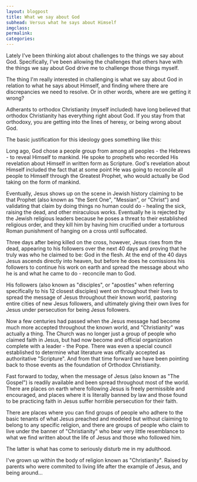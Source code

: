 ```yaml
---
layout: blogpost
title: What we say about God
subhead: Versus what he says about Himself
imgclass:
permalink:
categories:
---
```


Lately I've been thinking alot about challenges to the things we say about God. Specifically, I've been allowing the challenges that others have with the things we say about God drive me to challenge those things myself.

The thing I'm really interested in challenging is what we say about God in relation to what he says about Himself, and finding where there are discrepancies we need to resolve. Or in other words, where are we getting it wrong?

Adherants to orthodox Christianity (myself included) have long believed that orthodox Christianity has everything right about God. If you stay from that orthodoxy, you are getting into the lines of heresy, or being wrong about God.

The basic justification for this ideology goes something like this:

Long ago, God chose a people group from among all peoples - the Hebrews - to reveal Himself to mankind. He spoke to prophets who recorded His revelation about Himself in written form as Scripture. God's revelation about Himself included the fact that at some point He was going to reconcile all people to Himself through the Greatest Prophet, who would actually be God taking on the form of mankind.

Eventually, Jesus shows up on the scene in Jewish history claiming to be that Prophet (also known as "the Sent One", "Messian", or "Christ") and validating that claim by doing things no human could do - healing the sick, raising the dead, and other miraculous works. Eventually he is rejected by the Jewish religious leaders because he poses a threat to their established religious order, and they kill him by having him crucified under a torturous Roman punishment of hanging on a cross until suffocated.

Three days after being killed on the cross, however, Jesus rises from the dead, appearing to his followers over the next 40 days and proving that he truly was who he claimed to be: God in the flesh. At the end of the 40 days Jesus ascends directly into heaven, but before he does he comissions his followers to continue his work on earth and spread the message about who he is and what he came to do - reconcile man to God.

His followers (also known as "disciples", or "apostles" when referring specifically to his 12 closest disciples) went on throughout their lives to spread the message of Jesus throughout their known world, pastoring entire cities of new Jesus followers, and ultimately giving their own lives for Jesus under persecution for being Jesus followers.

Now a few centuries had passed when the Jesus message had become much more accepted throughout the known world, and "Christianity" was actually a thing. The Church was no longer just a group of people who claimed faith in Jesus, but had now become and official organization complete with a leader - the Pope. There was even a special council established to determine what literature was offically accepted as authoritative "Scripture". And from that time forward we have been pointing back to those events as the foundation of Orthodox Christianity.

Fast forward to today, when the message of Jesus (also known as "The Gospel") is readily available and been spread throughout most of the world. There are places on earth where following Jesus is freely permissible and encouraged, and places where it is literally banned by law and those found to be practicing faith in Jesus suffer horrible persecution for their faith.

There are places where you can find groups of people who adhere to the basic tenants of what Jesus preached and modeled but without claiming to belong to any specific religion, and there are groups of people who claim to live under the banner of "Christianity" who bear very little resemblance to what we find written about the life of Jesus and those who followed him.

The latter is what has come to seriously disturb me in my adulthood.

I've grown up within the body of religion known as "Christianity". Raised by parents who were commited to living life after the example of Jesus, and being around...

